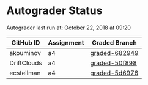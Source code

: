 # Autograder Status
Autograder last run at: October 22, 2018 at 09:20

| GitHub ID | Assignment | Graded Branch |
|-----------|------------|---------------|
| akouminov | a4 | [graded-682949](https://github.com/Fall2018COMP401-001/a4-akouminov/tree/graded-682949) | 
| DriftClouds | a4 | [graded-50f898](https://github.com/Fall2018COMP401-001/a4-DriftClouds/tree/graded-50f898) | 
| ecstellman | a4 | [graded-5d6976](https://github.com/Fall2018COMP401-001/a4-ecstellman/tree/graded-5d6976) | 
